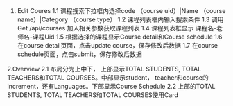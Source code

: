 1. Edit Coures
1.1 课程搜索下拉框内选择code （course uid）|Name （course name）|Category （course type）
1.2 课程列表框内输入搜索条件
1.3 调用Get /api/courses 加入相关参数获取课程列表
1.4 课程列表框显示  课程名-老师名-课程Uid
1.5 根据选择的课程显示Course detail和Course schedule
1.6 在course detail页面，点击update course，保存修改后数据
1.7 在course schedule页面，点击submit，保存修改后数据

2.Overview
2.1 布局分为上中下， 上部显示TOTAL STUDENTS, TOTAL TEACHERS和TOTAL COURSES。中部显示student， teacher和course的increment，还有Languages。下部显示Course Schedule
2.2 上部的TOTAL STUDENTS, TOTAL TEACHERS和TOTAL COURSES使用Card